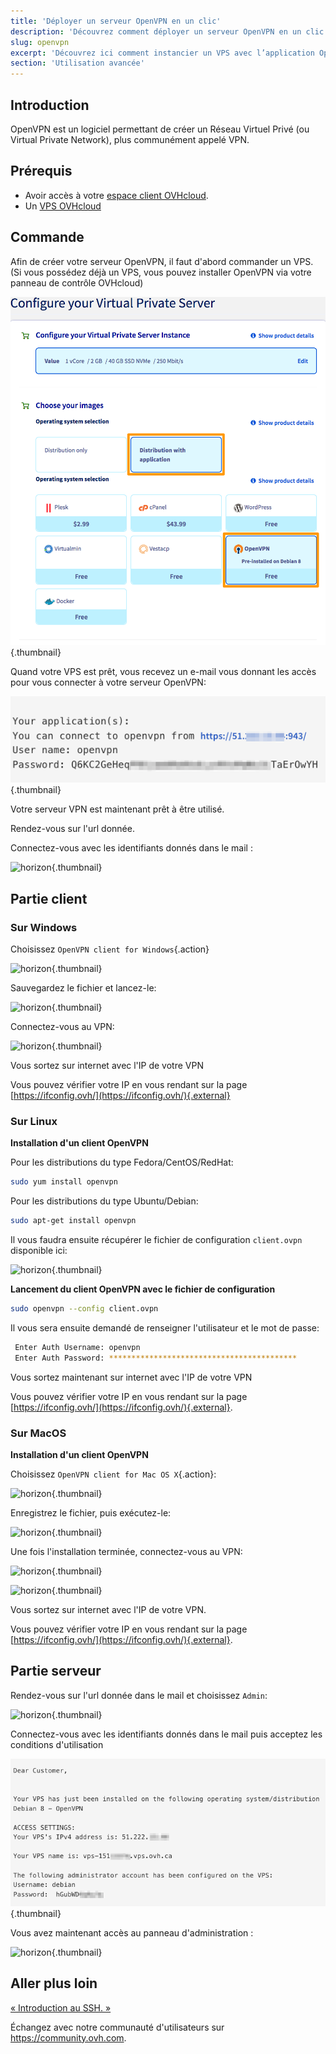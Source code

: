 ```yaml
---
title: 'Déployer un serveur OpenVPN en un clic'
description: 'Découvrez comment déployer un serveur OpenVPN en un clic avec les applications pré-installées sur VPS.'
slug: openvpn
excerpt: 'Découvrez ici comment instancier un VPS avec l’application OpenVPN pré-installée.'
section: 'Utilisation avancée'
---
```


## Introduction
OpenVPN est un logiciel permettant de créer un Réseau Virtuel Privé (ou Virtual Private Network), plus communément appelé VPN.

## Prérequis

- Avoir accès à votre [espace client OVHcloud](https://ca.ovh.com/auth/?action=gotomanager).
- Un [VPS OVHcloud](https://www.ovhcloud.com/fr-ca/vps/)


## Commande

Afin de créer votre serveur OpenVPN, il faut d'abord commander un VPS. (Si vous possédez déjà un VPS, vous pouvez installer OpenVPN via votre panneau de contrôle OVHcloud)

![horizon](images/OpenVPN.png){.thumbnail}

Quand votre VPS est prêt, vous recevez un e-mail vous donnant les accès pour vous connecter à votre serveur OpenVPN:

![horizon](images/opencredent2.png){.thumbnail}

Votre serveur VPN est maintenant prêt à être utilisé.

Rendez-vous sur l'url donnée.

Connectez-vous avec les identifiants donnés dans le mail :


![horizon](images/login_web.png){.thumbnail}


## Partie client

### Sur Windows

Choisissez `OpenVPN client for Windows`{.action}

![horizon](images/admin_or_client.png){.thumbnail}

Sauvegardez le fichier et lancez-le:

![horizon](images/connection_openvpn1.png){.thumbnail}

Connectez-vous au VPN:

![horizon](images/login_screen.png){.thumbnail}

Vous sortez sur internet avec l'IP de votre VPN

Vous pouvez vérifier votre IP en vous rendant sur la page [https://ifconfig.ovh/](https://ifconfig.ovh/){.external}


### Sur Linux

**Installation d'un client OpenVPN**

Pour les distributions du type Fedora/CentOS/RedHat:

```sh
sudo yum install openvpn
```

Pour les distributions du type Ubuntu/Debian:

```sh
sudo apt-get install openvpn
```

Il vous faudra ensuite récupérer le fichier de configuration `client.ovpn` disponible ici:

![horizon](images/client_ovpn.png){.thumbnail}

**Lancement du client OpenVPN avec le fichier de configuration**

```sh
sudo openvpn --config client.ovpn
```

Il vous sera ensuite demandé de renseigner l'utilisateur et le mot de passe:

```sh
 Enter Auth Username: openvpn
 Enter Auth Password: ******************************************
```

Vous sortez maintenant sur internet avec l'IP de votre VPN

Vous pouvez vérifier votre IP en vous rendant sur la page [https://ifconfig.ovh/](https://ifconfig.ovh/){.external}.

### Sur MacOS

**Installation d'un client OpenVPN**

Choisissez `OpenVPN client for Mac OS X`{.action}:

![horizon](images/admin_or_client.png){.thumbnail}

Enregistrez le fichier, puis exécutez-le:

![horizon](images/mac_installation.png){.thumbnail}

Une fois l'installation terminée, connectez-vous au VPN:

![horizon](images/login_screen_mac.png){.thumbnail}

![horizon](images/connection_openvpn_mac.png){.thumbnail}

Vous sortez sur internet avec l'IP de votre VPN.

Vous pouvez vérifier votre IP en vous rendant sur la page [https://ifconfig.ovh/](https://ifconfig.ovh/){.external}.


## Partie serveur

Rendez-vous sur l'url donnée dans le mail et choisissez `Admin`:

![horizon](images/admin_or_client.png){.thumbnail}

Connectez-vous avec les identifiants donnés dans le mail puis acceptez les conditions d'utilisation

![horizon](images/openvpncredent.png){.thumbnail}

Vous avez maintenant accès au panneau d'administration :

![horizon](images/admin_panel.png){.thumbnail}

## Aller plus loin

[« Introduction au SSH. »](https://docs.ovh.com/ca/fr/vps/debuter-avec-vps/)

Échangez avec notre communauté d'utilisateurs sur <https://community.ovh.com>.
